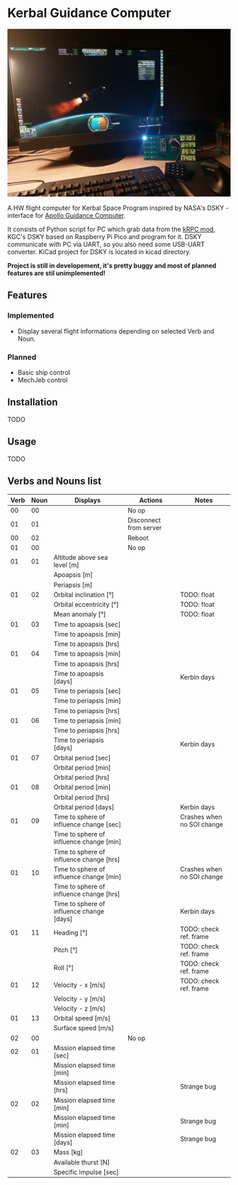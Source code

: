 # Kerbal Guidance Computer

![KGC DSKY](doc/img/kgc_hw_prototype.jpg?raw=true "HW prototype of KGC's DSKY")

A HW flight computer for Kerbal Space Program inspired by NASA's DSKY - interface for [Apollo Guidance Computer](https://en.wikipedia.org/wiki/Apollo_Guidance_Computer).

It consists of Python script for PC which grab data from the [kRPC mod](https://krpc.github.io/krpc/index.html), KGC's DSKY based on Raspberry Pi Pico and program for it. DSKY communicate with PC via UART, so you also need some USB-UART converter. KiCad project for DSKY is located in kicad directory.

**Project is still in developement, it's pretty buggy and most of planned features are stil unimplemented!**

## Features
### Implemented
- Display several flight informations depending on selected Verb and Noun.
### Planned
- Basic ship control
- MechJeb control

## Installation
TODO

## Usage
TODO

## Verbs and Nouns list

| Verb | Noun | Displays                                  | Actions                | Notes                      |
|------|------|-------------------------------------------|------------------------|----------------------------|
| 00   | 00   |                                           | No op                  |                            |
| 01   | 01   |                                           | Disconnect from server |                            |
| 00   | 02   |                                           | Reboot                 |                            |
| 01   | 00   |                                           | No op                  |                            |
| 01   | 01   | Altitude above sea level [m]              |                        |                            |
|      |      | Apoapsis [m]                              |                        |                            |
|      |      | Periapsis [m]                             |                        |                            |
| 01   | 02   | Orbital inclination [°]                   |                        | TODO: float                |
|      |      | Orbital eccentricity [°]                  |                        | TODO: float                |
|      |      | Mean anomaly [°]                          |                        | TODO: float                |
| 01   | 03   | Time to apoapsis [sec]                    |                        |                            |
|      |      | Time to apoapsis [min]                    |                        |                            |
|      |      | Time to apoapsis [hrs]                    |                        |                            |
| 01   | 04   | Time to apoapsis [min]                    |                        |                            |
|      |      | Time to apoapsis [hrs]                    |                        |                            |
|      |      | Time to apoapsis [days]                   |                        | Kerbin days                |
| 01   | 05   | Time to periapsis [sec]                   |                        |                            |
|      |      | Time to periapsis [min]                   |                        |                            |
|      |      | Time to periapsis [hrs]                   |                        |                            |
| 01   | 06   | Time to periapsis [min]                   |                        |                            |
|      |      | Time to periapsis [hrs]                   |                        |                            |
|      |      | Time to periapsis [days]                  |                        | Kerbin days                |
| 01   | 07   | Orbital period [sec]                      |                        |                            |
|      |      | Orbital period [min]                      |                        |                            |
|      |      | Orbital period [hrs]                      |                        |                            |
| 01   | 08   | Orbital period [min]                      |                        |                            |
|      |      | Orbital period [hrs]                      |                        |                            |
|      |      | Orbital period [days]                     |                        | Kerbin days                |
| 01   | 09   | Time to sphere of influence change [sec]  |                        | Crashes when no SOI change |
|      |      | Time to sphere of influence change [min]  |                        |                            |
|      |      | Time to sphere of influence change [hrs]  |                        |                            |
| 01   | 10   | Time to sphere of influence change [min]  |                        | Crashes when no SOI change |
|      |      | Time to sphere of influence change [hrs]  |                        |                            |
|      |      | Time to sphere of influence change [days] |                        | Kerbin days                |
| 01   | 11   | Heading [°]                               |                        | TODO: check ref. frame     |
|      |      | Pitch [°]                                 |                        | TODO: check ref. frame     |
|      |      | Roll [°]                                  |                        | TODO: check ref. frame     |
| 01   | 12   | Velocity - x [m/s]                        |                        | TODO: check ref. frame     |
|      |      | Velocity - y [m/s]                        |                        |                            |
|      |      | Velocity - z [m/s]                        |                        |                            |
| 01   | 13   | Orbital speed [m/s]                       |                        |                            |
|      |      | Surface speed [m/s]                       |                        |                            |
| 02   | 00   |                                           | No op                  |                            |
| 02   | 01   | Mission elapsed time [sec]                |                        |                            |
|      |      | Mission elapsed time [min]                |                        |                            |
|      |      | Mission elapsed time [hrs]                |                        | Strange bug                |
| 02   | 02   | Mission elapsed time [min]                |                        |                            |
|      |      | Mission elapsed time [min]                |                        | Strange bug                |
|      |      | Mission elapsed time [days]               |                        | Strange bug                |
| 02   | 03   | Mass [kg]                                 |                        |                            |
|      |      | Available thurst [N]                      |                        |                            |
|      |      | Specific impulse [sec]                    |                        |                            |